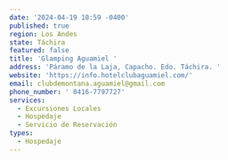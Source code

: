 ```yaml
---
date: '2024-04-19 10:59 -0400'
published: true
region: Los Andes
state: Táchira
featured: false
title: 'Glamping Aguamiel '
address: 'Páramo de la Laja, Capacho. Edo. Táchira. '
website: 'https://info.hotelclubaguamiel.com/'
email: clubdemontana.aguamiel@gmail.com
phone_number: ' 0416-7797727'
services:
  - Excursiones Locales
  - Hospedaje
  - Servicio de Reservación
types:
  - Hospedaje
---
```


